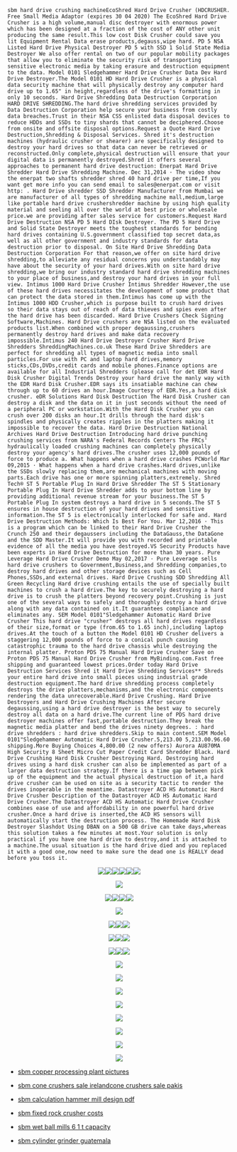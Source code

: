 
```
sbm hard drive crushing machineEcoShred Hard Drive Crusher (HDCRUSHER. Free Small Media Adaptor (expires 30 04 2020) The EcoShred Hard Drive Crusher is a high volume,manual disc destroyer with enormous power which has been designed at a fraction of the cost of ANY other unit producing the same result.This low cost Disk Crusher could save you lit Equipment Rental Data erase products,degauss,wipe hard. PD 5 NSA Listed Hard Drive Physical Destroyer PD 5 with SSD 1 Solid State Media Destroyer We also offer rental on two of our popular mobility packages that allow you to eliminate the security risk of transporting sensitive electronic media by taking erasure and destruction equipment to the data. Model 0101 Sledgehammer Hard Drive Crusher Data Dev Hard Drive Destroyer.The Model 0101 HD Hard Drive Crusher is a physical data security machine that will physically destroy any computer hard drive up to 1.65" in height,regardless of the drive's formatting in only 10 seconds. Hard Drive Shredding Data Destruction Corporation HARD DRIVE SHREDDING.The hard drive shredding services provided by Data Destruction Corporation help secure your business from costly data breaches.Trust in their NSA CSS enlisted data disposal devices to reduce HDDs and SSDs to tiny shards that cannot be deciphered.Choose from onsite and offsite disposal options.Request a Quote Hard Drive Destruction,Shredding & Disposal Services. Shred it's destruction machines (hydraulic crusher or shearer) are specifically designed to destroy your hard drives so that data can never be retrieved or reconstructed.Only complete,physical destruction will ensure that your digital data is permanently destroyed.Shred it offers several approaches to permanent hard drive destruction: Enerpat Hard Drive Shredder Hard Drive Shredding Machine. Dec 31,2014 · The video show the enerpat two shafts shredder shred 40 hard drive per time,If you want get more info you can send email to sales@enerpat.com or visit http: . Hard Drive shredder SSD Shredder Manufacturer from Mumbai we are manufacturer of all types of shredding machine mall,medium,large like portable hard drive crushershredder machine by using high quality material and seeling all over the world at best price or wholesale price.we are providing after sales service for customers.Request Hard Drive Destruction NSA PD 5 Hard DIsk Destroyer. The PD 5 Hard Drive and Solid State Destroyer meets the toughest standards for bending hard drives containing U.S.government classified top secret data,as well as all other government and industry standards for data destruction prior to disposal. On Site Hard Drive Shredding Data Destruction Corporation For that reason,we offer on site hard drive shredding,to alleviate any residual concerns you understandably may have about the security of your hard drives.With on site hard drive shredding,we bring our industry standard hard drive shredding machines to your place of business,and destroy your hard drives in your full view. Intimus 1000 Hard Drive Crusher Intimus Shredder However,the use of these hard drives necessitates the development of some product that can protect the data stored in them.Intimus has come up with the Intimus 1000 HDD Crusher,which is purpose built to crush hard drives so their data stays out of reach of data thieves and spies even after the hard drive has been discarded. Hard Drive Crushers Check Signing Software,Machines. Hard Drive crushers are NSA listed on the evaluated products list.When combined with proper degaussing,crushers permanently destroy hard drives and make data recovery impossible.Intimus 240 Hard Drive Destroyer Crusher Hard Drive Shredders ShreddingMachines.co.uk These Hard Drive Shredders are perfect for shredding all types of magnetic media into small particles.For use with PC and laptop hard drives,memory sticks,CDs,DVDs,credit cards and mobile phones.Finance options are available for all Industrial Shredders (please call for det EDR Hard Disk Crusher Digital Trends Destroy your hard drive the manly way with the EDR Hard Disk Crusher.EDR says its insatiable machine can chew through up to 60 drives an hour.Image Courtesy of EDR.Yes,a hard disk crusher. eDR Solutions Hard Disk Destruction The Hard Disk Crusher can destroy a disk and the data on it in just seconds without the need of a peripheral PC or workstation.With the Hard Disk Crusher you can crush over 200 disks an hour.It drills through the hard disk's spindles and physically creates ripples in the platters making it impossible to recover the data. Hard Drive Destruction National Archives Hard Drive Destruction Introducing hard drive punching crushing services from NARA's Federal Records Centers The FRCs' hydraulically loaded crushing machines can completely physically destroy your agency's hard drives.The crusher uses 12,000 pounds of force to produce a. What happens when a hard drive crashes PCWorld Mar 09,2015 · What happens when a hard drive crashes.Hard drives,unlike the SSDs slowly replacing them,are mechanical machines with moving parts.Each drive has one or more spinning platters,extremely. Shred Tech® ST 5 Portable Plug In Hard Drive Shredder The ST 5 Stationary Portable Plug In Hard Drive Shredder adds to your bottom line by providing additional revenue stream for your business.The ST 5 Portable Plug In system destroys a hard drive in 5 seconds.The ST 5 ensures in house destruction of your hard drives and sensitive information.The ST 5 is electronically interlocked for safe and. Hard Drive Destruction Methods: Which Is Best For You. Mar 12,2016 · This is a program which can be linked to their Hard Drive Crusher the Crunch 250 and their degaussers including the DataGauss,the DataGone and the SDD Master.It will provide you with recorded and printable evidence of all the media you have destroyed.VS Security Products have been experts in Hard Drive Destruction for more than 30 years. Pure Leverage Hard Drive Crusher Demo May 02,2017 · Pure Leverage sells hard drive crushers to Government,Business,and Shredding companies,to destroy hard drives and other storage devices such as Cell Phones,SSDs,and external drives. Hard Drive Crushing SDD Shredding All Green Recycling Hard drive crushing entails the use of specially built machines to crush a hard drive.The key to securely destroying a hard drive is to crush the platters beyond recovery point.Crushing is just one of the several ways to safely and thoroughly destroy a hard drive along with any data contained on it.It guarantees compliance and eliminates any. SEM Model 0101"Sledgehammer Automatic Hard Drive Crusher This hard drive "crusher" destroys all hard drives regardless of their size,format or type (from.65 to 1.65 inch),including laptop drives.At the touch of a button the Model 0101 HD Crusher delivers a staggering 12,000 pounds of force to a conical punch causing catastrophic trauma to the hard drive chassis while destroying the internal platter. Proton PDS 75 Manual Hard Drive Crusher Save on Proton PDS 75 Manual Hard Drive Crusher from MyBinding.com.Fast free shipping and guaranteed lowest prices.Order today Hard Drive Destruction Services Shred it Hard Drive Shredding Services** Shreds your entire hard drive into small pieces using industrial grade destruction equipment.The hard drive shredding process completely destroys the drive platters,mechanisms,and the electronic components rendering the data unrecoverable.Hard Drive Crushing. Hard Drive Destroyers and Hard Drive Crushing Machines After secure degaussing,using a hard drive destroyer is the best way to securely destroy all data on a hard drive.The current line of PDS hard drive destroyer machines offer fast,portable destruction.They break the magnetic media platter and bend the drives ninety degrees. : hard drive shredders : hard drive shredders.Skip to main content.SEM Model 0101"Sledgehammer Automatic Hard Drive Crusher.5,213.00 5,213.00.96.60 shipping.More Buying Choices 4,800.00 (2 new offers) Aurora AU870MA High Security 8 Sheet Micro Cut Paper Credit Card Shredder Black. Hard Drive Crushing Hard Disk Crusher Destroying Hard. Destroying hard drives using a hard disk crusher can also be implemented as part of a larger data destruction strategy.If there is a time gap between pick up of the equipment and the actual physical destruction of it,a hard drive crusher can be used on site as a security tactic to render the drives inoperable in the meantime. Datastroyer ACD HS Automatic Hard Drive Crusher Description of the Datastroyer ACD HS Automatic Hard Drive Crusher.The Datastroyer ACD HS Automatic Hard Drive Crusher combines ease of use and affordability in one powerful hard drive crusher.Once a hard drive is inserted,the ACD HS sensors will automatically start the destruction process. The Homemade Hard Disk Destroyer Slashdot Using DBAN on a 500 GB drive can take days,whereas this solution takes a few minutes at most.Your solution is only practical if you have one hard drive to destroy,and it is attached to a machine.The usual situation is the hard drive died and you replaced it with a good one,now need to make sure the dead one is REALLY dead before you toss it. 
```

<div align="center">
  
<a rel="nofollow" href="https://m.shibang-china.com?f=github&k=sbm+hard+drive+crushing+machine"><img src="https://static.shibang-china.com/en/l.png"></a><img src="https://static.shibang-china.com/en/hw.png"><a rel="nofollow" href="https://m.shibang-china.com/product/?f=github&k=sbm+hard+drive+crushing+machine"><img src="https://static.shibang-china.com/en/p.png"></a><a rel="nofollow" href="https://m.shibang-china.com/cases/?f=github&k=sbm+hard+drive+crushing+machine"><img src="https://static.shibang-china.com/en/c.png"></a><a rel="nofollow" href="https://m.shibang-china.com/news/?f=github&k=sbm+hard+drive+crushing+machine"><img src="https://static.shibang-china.com/en/n.png"></a><a rel="nofollow" href="https://m.shibang-china.com?f=github&k=sbm+hard+drive+crushing+machine"><img src="https://static.shibang-china.com/en/m.png"></a>

<a rel="nofollow" href="https://m.shibang-china.com/product/?f=github&k=sbm+hard+drive+crushing+machine"><img src="https://static.shibang-china.com/en/b.jpg"></a>
  
<a rel="nofollow" href="https://m.shibang-china.com/solution-aggregate.html?f=github&k=sbm+hard+drive+crushing+machine"><img src="https://static.shibang-china.com/en/a.jpg"></a><a rel="nofollow" href="https://m.shibang-china.com/solution-mine.html?f=github&k=sbm+hard+drive+crushing+machine"><img src="https://static.shibang-china.com/en/m.jpg"></a><a rel="nofollow" href="https://m.shibang-china.com/solution-mill.html?f=github&k=sbm+hard+drive+crushing+machine"><img src="https://static.shibang-china.com/en/g.jpg"></a><a rel="nofollow" href="https://m.shibang-china.com/solution-epc.html?f=github&k=sbm+hard+drive+crushing+machine"><img src="https://static.shibang-china.com/en/e.jpg"></a>

<a rel="nofollow" href="https://m.shibang-china.com/product/?f=github&k=sbm+hard+drive+crushing+machine"><img src="https://static.shibang-china.com/en/a-p.png"></a>

<a rel="nofollow" href="https://m.shibang-china.com/product/crusher/c6x.html?f=github&k=sbm+hard+drive+crushing+machine"><img src="https://static.shibang-china.com/en/j.jpg"></a><a rel="nofollow" href="https://m.shibang-china.com/product/crusher/ci5x.html?f=github&k=sbm+hard+drive+crushing+machine"><img src="https://static.shibang-china.com/en/i.jpg"></a><a rel="nofollow" href="https://m.shibang-china.com/product/crusher/hst.html?f=github&k=sbm+hard+drive+crushing+machine"><img src="https://static.shibang-china.com/en/c.jpg"></a>

<a rel="nofollow" href="https://m.shibang-china.com/product/mill/mtw.html?f=github&k=sbm+hard+drive+crushing+machine"><img src="https://static.shibang-china.com/en/mtw.jpg"></a><a rel="nofollow" href="https://m.shibang-china.com/product/mill/scm.html?f=github&k=sbm+hard+drive+crushing+machine"><img src="https://static.shibang-china.com/en/scm.jpg"></a><a rel="nofollow" href="https://m.shibang-china.com/product/mill/lm.html?f=github&k=sbm+hard+drive+crushing+machine"><img src="https://static.shibang-china.com/en/lm.jpg"></a>

<a rel="nofollow" href="https://m.shibang-china.com/product/sand/vsi6x.html?f=github&k=sbm+hard+drive+crushing+machine"><img src="https://static.shibang-china.com/en/6x.jpg"></a><a rel="nofollow" href="https://m.shibang-china.com/product/sand/vu.html?f=github&k=sbm+hard+drive+crushing+machine"><img src="https://static.shibang-china.com/en/vu.jpg"></a><a rel="nofollow" href="https://m.shibang-china.com/product/mobile/klun.html?f=github&k=sbm+hard+drive+crushing+machine"><img src="https://static.shibang-china.com/en/k.jpg"></a>

<a rel="nofollow" href="https://m.shibang-china.com/cases/?f=github&k=sbm+hard+drive+crushing+machine"><img src="https://static.shibang-china.com/en/case.png"></a>

<a rel="nofollow" href="https://m.shibang-china.com/cases/aggregate/202.html?f=github&k=sbm+hard+drive+crushing+machine"><img src="https://static.shibang-china.com/en/c-1.jpg"></a>

<a rel="nofollow" href="https://m.shibang-china.com/cases/aggregate/203.html?f=github&k=sbm+hard+drive+crushing+machine"><img src="https://static.shibang-china.com/en/c-2.jpg"></a>

<a rel="nofollow" href="https://m.shibang-china.com/cases/mill/123.html?f=github&k=sbm+hard+drive+crushing+machine"><img src="https://static.shibang-china.com/en/c-3.jpg"></a>

<a rel="nofollow" href="https://m.shibang-china.com/contact_us.html?f=github&k=sbm+hard+drive+crushing+machine"><img src="https://static.shibang-china.com/en/contact.png"></a>

<a rel="nofollow" href="https://swt.shibang-china.com/?f=github&k=sbm+hard+drive+crushing+machine"><img src="https://static.shibang-china.com/en/chat.png"></a>

<a rel="nofollow" href="https://whatsapp.shibangsoft.com/WhatsApp.php?f=github&k=sbm+hard+drive+crushing+machine"><img src="https://static.shibang-china.com/en/whatsapp.png"></a>

<a rel="nofollow" href="https://m.shibang-china.com/?f=github&k=sbm+hard+drive+crushing+machine"><img src="https://static.shibang-china.com/en/website.png"></a>

</div>


* [sbm copper processing plant pictures](sbm%20copper%20processing%20plant%20pictures.md)

* [sbm cone crushers sale irelandcone crushers sale pakis](sbm%20cone%20crushers%20sale%20irelandcone%20crushers%20sale%20pakis.md)

* [sbm calculation hammer mill design pdf](sbm%20calculation%20hammer%20mill%20design%20pdf.md)

* [sbm fixed rock crusher costs](sbm%20fixed%20rock%20crusher%20costs.md)

* [sbm wet ball mills 6 1 t capacity](sbm%20wet%20ball%20mills%206%201%20t%20capacity.md)

* [sbm cylinder grinder guatemala](sbm%20cylinder%20grinder%20guatemala.md)